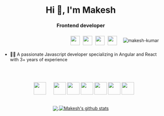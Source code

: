 <h1 align="center">Hi 👋, I'm Makesh</h1>
<h3 align="center">Frontend developer</h3>

<div align=center style="display: flex; align-items: center; justify-content: end; gap: 10px">
<a href="https://cdnlogo.com/logo/linkedin-icon_39423.html"><img src="https://cdn.cdnlogo.com/logos/l/66/linkedin-icon.svg" width="30"></a>
  <a href="https://cdnlogo.com/logo/codepen-icon_12685.html"><img src="https://cdn.cdnlogo.com/logos/c/77/codepen-icon.svg" width="30"></a>
<a href="https://cdnlogo.com/logo/monogram-medium_42992.html"><img src="https://cdn.cdnlogo.com/logos/m/21/monogram-medium.svg" width="30"></a>
  <a href="https://cdnlogo.com/logo/twitter_38383.html"><img src="https://cdn.cdnlogo.com/logos/t/48/twitter.png" width="30"></a>
  <br><br>
   <p><img src="https://komarev.com/ghpvc/?username=makesh-kumar" alt="makesh-kumar" /></p>

</div>


- 👨‍💻 A passionate Javascript developer specializing in Angular and React with 3+ years of experience


<br>

<p align="center">
  <img src="https://cdn.cdnlogo.com/logos/h/84/html.svg" width="auto" height="40"  hspace="20" vspace="20">
  <img src="https://cdn.cdnlogo.com/logos/c/18/css.svg" width="auto" height="40">
 <img src="https://cdn.cdnlogo.com/logos/j/44/javascript.svg" width="auto" height="40">
  <img src="https://cdn.cdnlogo.com/logos/t/96/typescript.svg" width="auto" height="40">
 <img src="https://cdn.cdnlogo.com/logos/a/51/angular.svg" width="auto" height="40">
  <img src="https://cdn.cdnlogo.com/logos/r/21/react.svg" width="auto" height="40">
  <img src="https://cdn.cdnlogo.com/logos/n/94/nodejs-icon.svg" width="auto" height="40">
  
  
<!--   <img src="https://upload.wikimedia.org/wikipedia/commons/thumb/6/61/HTML5_logo_and_wordmark.svg/2048px-HTML5_logo_and_wordmark.svg.png" alt="html" width="auto" height="40">&nbsp;&nbsp;&nbsp;
  <img src='https://upload.wikimedia.org/wikipedia/commons/thumb/d/d5/CSS3_logo_and_wordmark.svg/1200px-CSS3_logo_and_wordmark.svg.png' alt="css" width="auto" height="40">&nbsp;&nbsp;&nbsp;
  <img src='https://upload.wikimedia.org/wikipedia/commons/6/6a/JavaScript-logo.png' height='40' width='auto' alt="js">
  <img src="https://upload.wikimedia.org/wikipedia/commons/thumb/a/a7/React-icon.svg/1280px-React-icon.svg.png" alt="react" width="auto" height="40"/>
  <img src="https://angular.io/assets/images/logos/angular/angular.svg" alt="angular" width="40" height="40"/>
<p align="center"> -->
  
<br>
  
  <div align=center >
<a href="https://github.com/makesh-kumar/github-readme-stats">
  <img align="center" src="https://github-readme-stats.vercel.app/api/top-langs/?username=makesh-kumar&theme=radical&hide=glsl,python" />
</a>
<a href="https://github.com/anuraghazra/github-readme-stats">
  <img align="center" src="https://github-readme-stats.vercel.app/api?username=makesh-kumar&show_icons=true&theme=radical&line_height=27" alt="Makesh's github stats" />
</a>
    </div>
